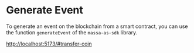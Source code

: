 # Generate Event

To generate an event on the blockchain from a smart contract, you can use the function `generateEvent` of the `massa-as-sdk` library.

<http://localhost:5173/#transfer-coin>
